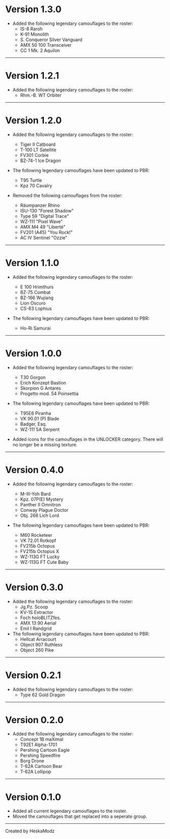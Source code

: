 # Version 1.3.0
* Added the following legendary camouflages to the roster:
    * IS-8 Raroh
    * K-91 Monolith
    * S. Conqueror Silver Vanguard
    * AMX 50 100 Transceiver
    * CC 1 Mk. 2 Aquilon    

----

# Version 1.2.1
* Added the following legendary camouflages to the roster:
    * Rhm.-B. WT Orbiter

----

# Version 1.2.0
* Added the following legendary camouflages to the roster:
    * Tiger II Catboard
    * T-100 LT Satellite
    * FV301 Corbie
    * BZ-74-1 Ice Dragon

* The following legendary camouflages have been updated to PBR:
    * T95 Turtle
    * Kpz 70 Cavalry

* Removed the following camouflages from the roster:
    * Räumpanzer Rhino
    * ISU-130 "Forest Shadow"
    * Type 59 "Digital Trace"
    * WZ-111 "Pixel Wave"
    * AMX M4 49 "Liberté"
    * FV201 (A45) "You Rock!"
    * AC IV Sentinel "Ozzie"

----

# Version 1.1.0
* Added the following legendary camouflages to the roster:
    * E 100 Hrimthurs
    * BZ-75 Combat
    * BZ-166 Wujiang
    * Lion Oscuro
    * CS-63 Lophius

* The following legendary camouflages have been updated to PBR:
    * Ho-Ri Samurai

----

# Version 1.0.0
* Added the following legendary camouflages to the roster:
    * T30 Gorgon
    * Erich Konzept Bastion
    * Skorpion G Antares
    * Progetto mod. 54 Poinsettia

* The following legendary camouflages have been updated to PBR:
    * T95E6 Piranha
    * VK 90.01 (P) Blade
    * Badger, Esq.
    * WZ-111 5A Serpent

* Added icons for the camouflages in the UNLOCKER category. There will no longer be a missing texture.

----

# Version 0.4.0
* Added the following legendary camouflages to the roster:
    * M-III-Yoh Bard
    * Kpz. 07P(E) Mystery
    * Panther II Omnitron
    * Conway Plague Doctor
    * Obj. 268 Lich Lord

* The following legendary camouflages have been updated to PBR:
    * M60 Rocketeer
    * VK 72.01 Rotkopf
    * FV215b Octopus
    * FV215b Octopus X
    * WZ-113G FT Lucky
    * WZ-113G FT Cute Baby

----

# Version 0.3.0
* Added the following legendary camouflages to the roster:
    * Jg.Pz. Scoop
    * KV-1S Extractor
    * Foch holoBLITZfes.
    * AMX 13 90 Aerial
    * Emil I Randgrid
* The following legendary camouflages have been updated to PBR:
    * Hellcat Arracourt
    * Object 907 Ruthless
    * Object 260 Pike

----

# Version 0.2.1
* Added the following legendary camouflages to the roster:
    * Type 62 Gold Dragon

----

# Version 0.2.0
* Added the following legendary camouflages to the roster:
    * Concept 1B maXimal
    * T92E1 Alpha-1701
    * Pershing Cartoon Eagle
    * Pershing Speedfire
    * Borg Drone
    * T-62A Cartoon Bear
    * T-62A Lollipop

----

# Version 0.1.0
* Added all current legendary camouflages to the roster.
* Moved the camouflages that get replaced into a seperate group.

----

Created by HeskaModz